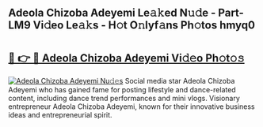 ## Adeola Chizoba Adeyemi Le𝚊𝚔ed N𝚞𝚍e - Part-LM9 Vi𝚍eo Le𝚊𝚔s - H𝚘t O𝚗lyf𝚊ns Ph𝚘tos hmyq0

# <h2><a href="http://hf5b7nz.feru.top/?c=Adeola+Chizoba+Adeyemi">🔗 👉 🔴 Adeola Chizoba Adeyemi Vi𝚍𝚎o Ph𝚘t𝚘𝚜</a></h2>

[![Adeola Chizoba Adeyemi Nu𝚍𝚎s](https://i.imgur.com/0TWrTi3.gif)](http://hf5b7nz.feru.top/?c=Adeola+Chizoba+Adeyemi)
Social media star Adeola Chizoba Adeyemi who has gained fame for posting lifestyle and dance-related content, including dance trend performances and mini vlogs. Visionary entrepreneur Adeola Chizoba Adeyemi, known for their innovative business ideas and entrepreneurial spirit. 
